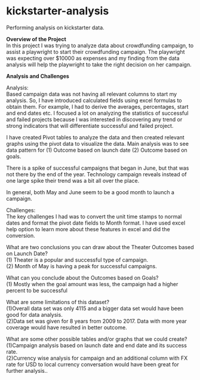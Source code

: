 # kickstarter-analysis
Performing analysis on kickstarter data.
                           
**Overview of the Project**\
In this project I was trying to analyze data about crowdfunding campaign, to assist a playwright to start their crowdfunding campaign. The playwright was expecting over $10000 as expenses and my finding from the data analysis will help the playwright to take the right decision on her campaign.

**Analysis and Challenges**

Analysis:\
Based campaign data was not having all relevant columns to start my analysis. So, I have introduced calculated fields using excel formulas to obtain them. For example, I had to derive the averages, percentages, start and end dates etc.
I focused a lot on analyzing the statistics of successful and failed projects because I was interested in discovering any trend or strong indicators that will differentiate successful and failed project.

I have created Pivot tables to analyze the data and then created relevant graphs using the pivot data to visualize the data. Main analysis was to see data pattern for (1) Outcome based on launch date (2) Outcome based on goals.

There is a spike of successful campaigns that began in June, but that was not there by the end of the year. Technology campaign reveals instead of one large spike their trend was a bit all over the place.

In general, both May and June seem to be a good month to launch a campaign. 


Challenges:\
The key challenges I had was to convert the unit time stamps to normal dates and format the pivot date fields to Month format. I have used excel help option to learn more about these features in excel and did the conversion. 

What are two conclusions you can draw about the Theater Outcomes based on Launch Date?\
(1)	Theater is a popular and successful type of campaign.\
(2)	Month of May is having a peak for successful campaigns.

What can you conclude about the Outcomes based on Goals?\
(1)	Mostly when the goal amount was less, the campaign had a higher percent to be successful


What are some limitations of this dataset?\
(1)Overall data set was only 4115 and a bigger data set would have been good for data analysis.\
(2)Data set was given for 8 years from 2009 to 2017. Data with more year coverage would have resulted in better outcome.

What are some other possible tables and/or graphs that we could create?\
(1)Campaign analysis based on launch date and end date and its success rate.\
(2)Currency wise analysis for campaign and an additional column with FX rate for USD to local currency conversation would have been great for further analysis..

